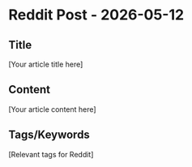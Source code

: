 # Reddit Post - 2026-05-12

## Title
[Your article title here]

## Content
[Your article content here]

## Tags/Keywords
[Relevant tags for Reddit]
